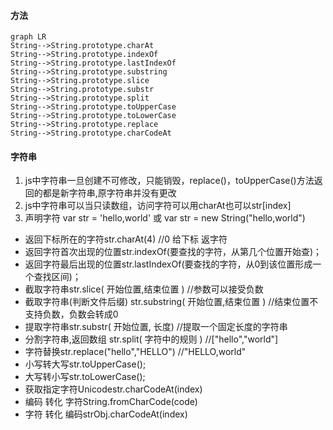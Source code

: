 #### 方法
```
graph LR
String-->String.prototype.charAt
String-->String.prototype.indexOf
String-->String.prototype.lastIndexOf
String-->String.prototype.substring
String-->String.prototype.slice
String-->String.prototype.substr
String-->String.prototype.split
String-->String.prototype.toUpperCase
String-->String.prototype.toLowerCase
String-->String.prototype.replace
String-->String.prototype.charCodeAt
```

#### 字符串
1. js中字符串一旦创建不可修改，只能销毁，replace()，toUpperCase()方法返回的都是新字符串,原字符串并没有更改
2. js中字符串可以当只读数组，访问字符可以用charAt也可以str[index]
3. 声明字符 var str = 'hello,world'  或  var str = new String("hello,world")

- 返回下标所在的字符str.charAt(4)  //0 给下标 返字符
- 返回字符首次出现的位置str.indexOf(要查找的字符，从第几个位置开始查)；
- 返回字符最后出现的位置str.lastIndexOf(要查找的字符，从0到该位置形成一个查找区间)；
- 截取字符串str.slice( 开始位置,结束位置 )  //参数可以接受负数
- 截取字符串(判断文件后缀) str.substring( 开始位置,结束位置 )  //结束位置不支持负数，负数会转成0
- 提取字符串str.substr( 开始位置, 长度) //提取一个固定长度的字符串
- 分割字符串,返回数组 str.split( 字符中的规则 )  //["hello","world"]
- 字符替换str.replace("hello","HELLO")  //"HELLO,world"
- 小写转大写str.toUpperCase();
- 大写转小写str.toLowerCase();
- 获取指定字符Unicodestr.charCodeAt(index)
- 编码 转化 字符String.fromCharCode(code)
- 字符 转化 编码strObj.charCodeAt(index)